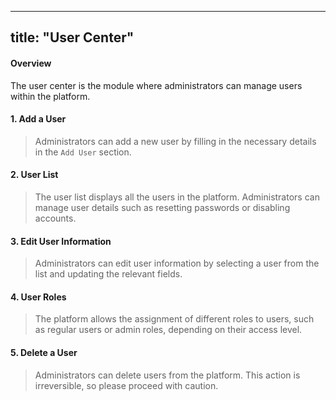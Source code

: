 
---
title: "User Center"
---

#### Overview

The user center is the module where administrators can manage users within the platform.

#### 1. Add a User
> Administrators can add a new user by filling in the necessary details in the `Add User` section.

#### 2. User List
> The user list displays all the users in the platform. Administrators can manage user details such as resetting passwords or disabling accounts.

#### 3. Edit User Information
> Administrators can edit user information by selecting a user from the list and updating the relevant fields.

#### 4. User Roles
> The platform allows the assignment of different roles to users, such as regular users or admin roles, depending on their access level.

#### 5. Delete a User
> Administrators can delete users from the platform. This action is irreversible, so please proceed with caution.

